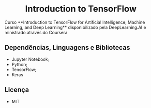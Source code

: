 <h1 align="center"> Introduction to TensorFlow</h1>
Curso **Introduction to TensorFlow for Artificial Intelligence, Machine Learning, and Deep Learning** disponibilizado pela DeepLearning.AI e ministrado através do Coursera
 
## Dependências, Linguagens e Bibliotecas
- Jupyter Notebook;
- Python;
- TensorFlow;
- Keras

## Licença
- MIT
